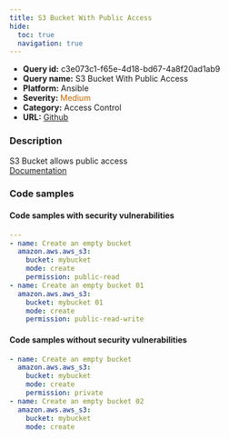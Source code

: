 ```yaml
---
title: S3 Bucket With Public Access
hide:
  toc: true
  navigation: true
---
```


<style>
  .highlight .hll {
    background-color: #ff171742;
  }
  .md-content {
    max-width: 1100px;
    margin: 0 auto;
  }
</style>

-   **Query id:** c3e073c1-f65e-4d18-bd67-4a8f20ad1ab9
-   **Query name:** S3 Bucket With Public Access
-   **Platform:** Ansible
-   **Severity:** <span style="color:#C60">Medium</span>
-   **Category:** Access Control
-   **URL:** [Github](https://github.com/Checkmarx/kics/tree/master/assets/queries/ansible/aws/s3_bucket_with_public_access)

### Description
S3 Bucket allows public access<br>
[Documentation](https://docs.ansible.com/ansible/latest/collections/amazon/aws/aws_s3_module.html#parameter-permission)

### Code samples
#### Code samples with security vulnerabilities
```yaml title="Positive test num. 1 - yaml file" hl_lines="11 6"
---
- name: Create an empty bucket
  amazon.aws.aws_s3:
    bucket: mybucket
    mode: create
    permission: public-read
- name: Create an empty bucket 01
  amazon.aws.aws_s3:
    bucket: mybucket 01
    mode: create
    permission: public-read-write

```


#### Code samples without security vulnerabilities
```yaml title="Negative test num. 1 - yaml file"
- name: Create an empty bucket
  amazon.aws.aws_s3:
    bucket: mybucket
    mode: create
    permission: private
- name: Create an empty bucket 02
  amazon.aws.aws_s3:
    bucket: mybucket
    mode: create

```
